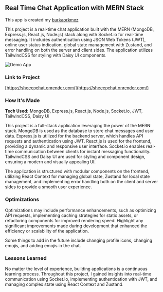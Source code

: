 ## Real Time Chat Application with MERN Stack

This app is created my [burkaorkmez](https://github.com/burakorkmez)

This project is a real-time chat application built with the MERN (MongoDB, Express.js, React.js, Node.js) stack along with Socket.io for real-time messaging. 
It includes authentication using JSON Web Tokens (JWT), online user status indication, global state management with Zustand, and error handling on both the server and client sides. 
The application utilizes TailwindCSS for styling with Daisy UI components.

![Demo App](https://i.ibb.co/gFSMzKN/1.png)

### Link to Project

[https://sheeepchat.onrender.com/](https://sheeepchat.onrender.com/)

### How It's Made

**Tech Used:** MongoDB, Express.js, React.js, Node.js, Socket.io, JWT, TailwindCSS, Daisy UI

This project is a full-stack application leveraging the power of the MERN stack. MongoDB is used as the database to store chat messages and user data. 
Express.js is utilized for the backend server, which handles API requests and authentication using JWT. React.js is used for the frontend, providing a dynamic and responsive user interface. 
Socket.io enables real-time communication between clients for instant messaging functionality. TailwindCSS and Daisy UI are used for styling and component design, ensuring a modern and visually appealing UI.

The application is structured with modular components on the frontend, utilizing React Context for managing global state, 
Zustand for local state management, and implementing error handling both on the client and server sides to provide a smooth user experience.

### Optimizations

Optimizations may include performance enhancements, such as optimizing API requests, implementing caching strategies for static assets, or refactoring components for improved rendering speed. 
Highlight any significant improvements made during development that enhanced the efficiency or scalability of the application.

Some things to add in the future include changing profile icons, changing emojis, and adding emojis in the chat.

### Lessons Learned

No matter the level of experience, building applications is a continuous learning process. Throughout this project, I gained insights into real-time communication using Socket.io, 
implementing authentication with JWT, and managing complex state using React Context and Zustand.
